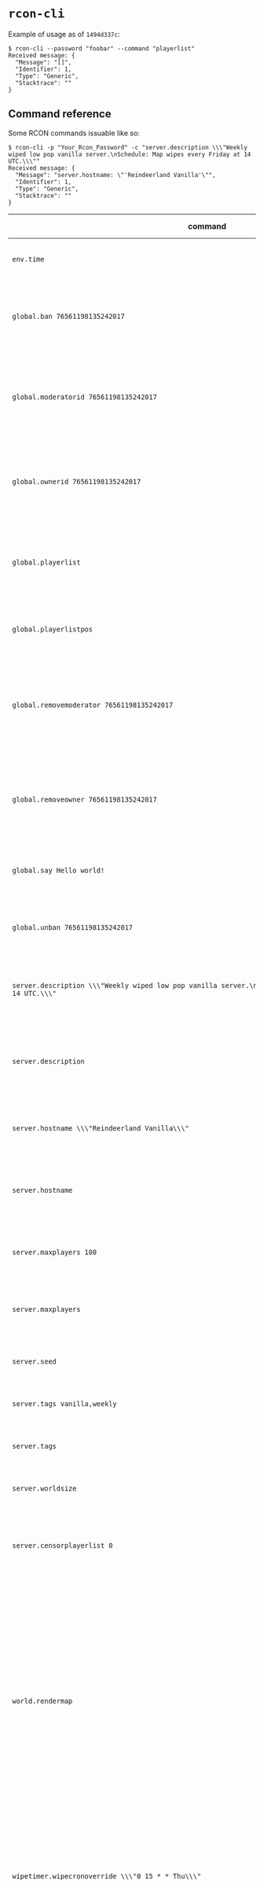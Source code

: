 # `rcon-cli`

Example of usage as of `1494d337c`:

```
$ rcon-cli --password "foobar" --command "playerlist"
Received message: {
  "Message": "[]",
  "Identifier": 1,
  "Type": "Generic",
  "Stacktrace": ""
}
```

## Command reference

Some RCON commands issuable like so:

```
$ rcon-cli -p "Your_Rcon_Password" -c "server.description \\\"Weekly wiped low pop vanilla server.\nSchedule: Map wipes every Friday at 14 UTC.\\\""
Received message: {
  "Message": "server.hostname: \"'Reindeerland Vanilla'\"",
  "Identifier": 1,
  "Type": "Generic",
  "Stacktrace": ""
}
```

| command                                                                                                                                                                                                                | description                                                                                                                                                                                                                                          | tested (version)              |
| ---------------------------------------------------------------------------------------------------------------------------------------------------------------------------------------------------------------------- | ---------------------------------------------------------------------------------------------------------------------------------------------------------------------------------------------------------------------------------------------------- | ----------------------------- |
| `env.time`                                                                                                                                                                                                             | Get the current game time.                                                                                                                                                                                                                           | 2024-03-09 (commit `30eb6f9`) |
| `global.ban 76561198135242017`                                                                                                                                                                                         | Ban a player from the server. This also updates `bans.cfg` on disk.                                                                                                                                                                                  | 2024-03-09 (commit `30eb6f9`) |
| `global.moderatorid 76561198135242017`                                                                                                                                                                                 | Set a Steam user as a moderator of the server. This also updates `users.cfg` on disk.                                                                                                                                                                | 2024-03-09 (commit `30eb6f9`) |
| `global.ownerid 76561198135242017`                                                                                                                                                                                     | Set a Steam user as an owner of the server. This also updates `users.cfg` on disk.                                                                                                                                                                   | 2024-03-09 (commit `30eb6f9`) |
| `global.playerlist`                                                                                                                                                                                                    | List players currently in game (SteamID, IP address, health, display name etc.)                                                                                                                                                                      | 2024-03-09 (commit `30eb6f9`) |
| `global.playerlistpos`                                                                                                                                                                                                 | List positions of players currently in game.                                                                                                                                                                                                         | 2024-03-09 (commit `30eb6f9`) |
| `global.removemoderator 76561198135242017`                                                                                                                                                                             | Unset a Steam user from being a moderator of the server. This also updates `users.cfg` on disk.                                                                                                                                                      | 2024-03-09 (commit `30eb6f9`) |
| `global.removeowner 76561198135242017`                                                                                                                                                                                 | Unset a Steam user from being an owner of the server. This also updates `users.cfg` on disk.                                                                                                                                                         | 2024-03-09 (commit `30eb6f9`) |
| `global.say Hello world!`                                                                                                                                                                                              | Send a global chat message in-game as "SERVER".                                                                                                                                                                                                      | 2024-03-09 (commit `30eb6f9`) |
| `global.unban 76561198135242017`                                                                                                                                                                                       | Remove a player ban. This also updates `bans.cfg` on disk.                                                                                                                                                                                           | 2024-03-09 (commit `30eb6f9`) |
| `server.description \\\"Weekly wiped low pop vanilla server.\nSchedule: Map wipes every Friday at 14 UTC.\\\"`                                                                                                         | Set server description visible to players in the in-game menu.                                                                                                                                                                                       | 2024-03-09 (commit `30eb6f9`) |
| `server.description`                                                                                                                                                                                                   | Get the current server description visible to players in the in-game menu.                                                                                                                                                                           | 2024-03-09 (commit `30eb6f9`) |
| `server.hostname \\\"Reindeerland Vanilla\\\"`                                                                                                                                                                         | Set server name listed in the in-game menu etc.                                                                                                                                                                                                      | 2024-03-09 (commit `30eb6f9`) |
| `server.hostname`                                                                                                                                                                                                      | Get the current server name listed in the in-game menu etc.                                                                                                                                                                                          | 2024-03-09 (commit `30eb6f9`) |
| `server.maxplayers 100`                                                                                                                                                                                                | Set max number of players allowed on the server.                                                                                                                                                                                                     | 2024-03-09 (commit `30eb6f9`) |
| `server.maxplayers`                                                                                                                                                                                                    | Get the current max number of players allowed on the server.                                                                                                                                                                                         | 2024-03-09 (commit `30eb6f9`) |
| `server.seed`                                                                                                                                                                                                          | Get the current game world seed.                                                                                                                                                                                                                     | 2024-03-09 (commit `30eb6f9`) |
| `server.tags vanilla,weekly`                                                                                                                                                                                           | Set server tags.                                                                                                                                                                                                                                     | 2024-03-09 (commit `30eb6f9`) |
| `server.tags`                                                                                                                                                                                                          | Get current tags of the server.                                                                                                                                                                                                                      | 2024-03-09 (commit `30eb6f9`) |
| `server.worldsize`                                                                                                                                                                                                     | Get the current game world size.                                                                                                                                                                                                                     | 2024-03-09 (commit `30eb6f9`) |
| `server.censorplayerlist 0`                                                                                                                                                                                            | Toggle whether the server should censor names of the players.                                                                                                                                                                                        | 2024-03-09 (commit `30eb6f9`) |
| `world.rendermap`                                                                                                                                                                                                      | Render the current game world map writing it on disk as a .PNG file.<br>This tends to kick players out of the server if issued on the server side.<br>The command can also be issued client side by any unprivileged user. That should be preferred. | 2024-03-09 (commit `30eb6f9`) |
| `wipetimer.wipecronoverride \\\"0 15 * * Thu\\\"`                                                                                                                                                                      | Set in-game shown server wipe time (sets Missile Silo monument timer and drives pre-wipe events).                                                                                                                                                    | 2024-03-21 (commit `30eb6f9`) |
| `server.headerimage \\\"https://cdn.discordapp.com/attachments/000000000000000000/0000000000000000000/uusiversio.png?ex=000f0bb0&is=00fc00b0&hm=ef0d00cd00f0000b0f00ad00000c000000c0000d0000de0dbe0d0dbef0a0ca0b&\\\"` | Set server header image (using some URL).                                                                                                                                                                                                            | 2024-03-21 (commit `30eb6f9`) |
| `server.planttick`                                                                                                                                                                                                     | Plants tick every x seconds. This is how many seconds between ticks.                                                                                                                                                                                 |                               |
| `server.planttickscale`                                                                                                                                                                                                | Setting this to 2 will make plants grow, fruit and die two times faster than normal.                                                                                                                                                                 |                               |
